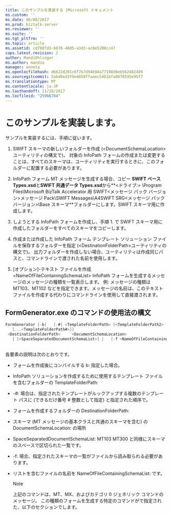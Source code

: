 ```yaml
---
title: このサンプルを実装する |Microsoft ドキュメント
ms.custom: ''
ms.date: 06/08/2017
ms.prod: biztalk-server
ms.reviewer: ''
ms.suite: ''
ms.tgt_pltfrm: ''
ms.topic: article
ms.assetid: cd788fd3-b070-40d5-a3d3-ac8e5208cc47
caps.latest.revision: 2
author: MandiOhlinger
ms.author: mandia
manager: anneta
ms.openlocfilehash: d6622d201c6f7b7d94694a77198d0eb562482489
ms.sourcegitcommit: 5abd0ed3f9e4858ffaaec5481bfa8878595e95f7
ms.translationtype: MT
ms.contentlocale: ja-JP
ms.lasthandoff: 11/28/2017
ms.locfileid: "25966704"
---
```

# <a name="implementing-the-sample"></a>このサンプルを実装します。
サンプルを実装するには、手順に従います。  
  
1.  SWIFT スキーマの新しいフォルダーを作成 (\<DocumentSchemaLocation\>ユーティリティの構文で)。 対象の InfoPath フォームの作成または変更することは、すべてのスキーマは、ユーティリティを実行するときに、このフォルダーに配置する必要があります。  
  
2.  InfoPath フォーム MT メッセージを生成する場合、コピー **SWIFT ベース Types.xsd**と**SWIFT 共通データ Types.xsd**から**\<ドライブ:\> \Program Files\Microsoft BizTalk Accelerator 用 SWIFT\<メッセージ パック バージョン\>メッセージ Pack\SWIFT Messages\A4SWIFT SRG\<メッセージ パック バージョン\>\Base スキーマ**フォルダーにします。SWIFT スキーマ用に作成します。  
  
3.  しようとする InfoPath フォームを作成し、手順 1. で SWIFT スキーマ用に作成したフォルダーをすべてのスキーマをコピーします。  
  
4.  作成または作成した InfoPath フォーム テンプレート ソリューション ファイルを保存するフォルダーを指定 (\<DestinationFolderPath\>ユーティリティの構文で)。 出力フォルダーを作成しない場合、ユーティリティは作成同じパスと、コマンドラインで渡された名前を使用します。  
  
5.  [オプション]-テキスト ファイルを作成\<NameOfFileContainingSchemaList\> InfoPath フォームを生成するメッセージのメッセージの種類を一覧表示します。 例: メッセージの種類は MT103、MT102 などを指定できます。メッセージの名前は、このテキスト ファイルを作成する代わりにコマンドラインを使用して直接渡されます。  
  
## <a name="syntax-of-command-usage-for-formgeneratorexe"></a>FormGenerator.exe のコマンドの使用法の構文  
  
```csharp  
FormGenerator [-b]   [-#] <TemplateFolderPath> [<TemplateFolderPath2>   
   [...<TemplateFolderPath#>]]  
 <DestinationFolderPath>     <DocumentSchemaLocation>  
   { [<SpaceSeparatedDocumentSchemaList>] |   [-f <NameOfFileContainingSchemaList>] }  
  
```  
  
 各要素の説明は次のとおりです。  
  
-   フォームを作成後にコンパイルする b: 指定した場合。  
  
-   InfoPath ソリューションを作成するために使用するテンプレート ファイルを含むフォルダーの TemplateFolderPath:  
  
-   -#: 場合は、指定されたテンプレートがルックアップする複数のテンプレート パスに (できるだけ番号 # 整数として指定) と指定された順序で。  
  
-   フォームを作成するフォルダーの DestinationFolderPath:  
  
-   スキーマ (MT メッセージの基本クラスと共通のスキーマを含む) の DocumentSchemaLocation: の場所  
  
-   SpaceSeparatedDocumentSchemaList: MT103 MT300 と同様にスキーマのスペースで区切られた一覧です。  
  
-   -f: 場合、指定されたスキーマの一覧がファイルから読み取られる必要があります。  
  
-   リストを含むファイルの名前を NameOfFileContainingSchemaList: です。  
  
    > [!NOTE]
    >  上記のコマンドは、MT、MX、およびカテゴリ 0 ジェネリック コマンドのメッセージ。 この種類のフォームを生成する特定のコマンドがで指定された、以下のセクションでします。